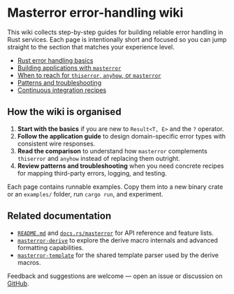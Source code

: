 # Masterror error-handling wiki

This wiki collects step-by-step guides for building reliable error handling in Rust services.
Each page is intentionally short and focused so you can jump straight to the
section that matches your experience level.

- [Rust error handling basics](rust-error-handling-basics.md)
- [Building applications with `masterror`](masterror-application-guide.md)
- [When to reach for `thiserror`, `anyhow`, or `masterror`](error-crate-comparison.md)
- [Patterns and troubleshooting](patterns-and-troubleshooting.md)
- [Continuous integration recipes](ci.md)

## How the wiki is organised

1. **Start with the basics** if you are new to `Result<T, E>` and the `?` operator.
2. **Follow the application guide** to design domain-specific error types with
   consistent wire responses.
3. **Read the comparison** to understand how `masterror` complements `thiserror`
   and `anyhow` instead of replacing them outright.
4. **Review patterns and troubleshooting** when you need concrete recipes for
   mapping third-party errors, logging, and testing.

Each page contains runnable examples. Copy them into a new binary crate or an
`examples/` folder, run `cargo run`, and experiment.

## Related documentation

- [`README.md`](../README.md) and [`docs.rs/masterror`](https://docs.rs/masterror)
  for API reference and feature lists.
- [`masterror-derive`](../../masterror-derive/README.md) to explore the derive
  macro internals and advanced formatting capabilities.
- [`masterror-template`](../../masterror-template/README.md) for the shared
  template parser used by the derive macros.

Feedback and suggestions are welcome — open an issue or discussion on
[GitHub](https://github.com/RAprogramm/masterror).
